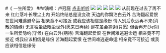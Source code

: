 #《 一生所爱》
###演唱：卢冠庭
[点击听听](http://music.163.com/#/song?id=32785700 "卖假货的学长推荐，点了不后悔，哈哈！")
![](http://ent.taiwan.cn/list/201410/W020141027541431598861.jpgf)
![](http://i0.hdslb.com/bfs/archive/84d49fbb7fec2432f99ebef8bbaecc3a6381471d.jpg)
![](http://i10.hoopchina.com.cn/hupuapp/bbs/539/26186539/thread_26186539_20161031202829_s_72757_o_h_530px_w_960px1717662048.png)
![](http://imgcache.cjmx.com/film/201511/20151110100857969.jpg)
![](http://wx4.sinaimg.cn/mw690/0064Tnx0ly1ff4wod984nj31kw16onpe.jpg)
从前现在过去了再不来
红红落叶长埋尘土内
开始终结总是没变改
天边的你飘泊白云外
苦海翻起爱恨
在世间难逃避命运
相亲竟不可接近
或我应该相信是缘份
情人别后永远再不来(消散的情缘)
无言独坐放眼尘世外(愿来日再续)
鲜花虽会凋谢(只愿)
但会再开(为你)
一生所爱隐约(守候)
在白云外(期待)
苦海翻起爱恨
在世间难逃避命运
相亲竟不可接近
或我应该相信是缘份
苦海翻起爱恨
在世间难逃避命运
相亲竟不可接近
或我应该相信是缘份

